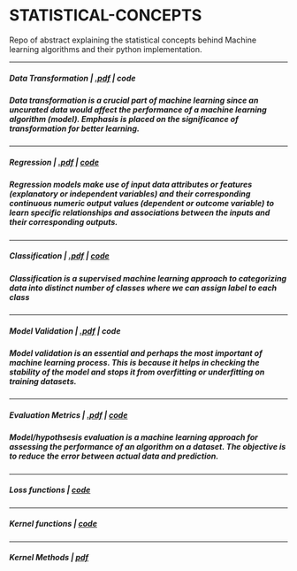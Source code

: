 # STATISTICAL-CONCEPTS
Repo of abstract explaining the statistical concepts behind Machine learning algorithms
and their python implementation.

----------------------
##### Data Transformation | [.pdf](https://github.com/algostatml/STATISTICAL-CONCEPTS/blob/master/PAPERS/dataTransformation.pdf) | code

##### Data transformation is a crucial part of machine learning since an uncurated data would affect the performance of a machine learning algorithm (model). Emphasis is placed on the significance of transformation for better learning.
----------------------
##### Regression | [.pdf](https://github.com/algostatml/STATISTICAL-CONCEPTS/blob/master/PAPERS/Reegression.pdf) | [code](https://github.com/algostatml/SUPERVISED-ML/blob/master/REGRESSION/Regression.py)

##### Regression models make use of input data attributes or features (explanatory or independent variables) and their corresponding continuous numeric output values (dependent or outcome variable) to learn specific relationships and associations between the inputs and their corresponding outputs.
----------------------
##### Classification | [.pdf](https://github.com/algostatml/STATISTICAL-CONCEPTS/blob/master/PAPERS/Classification.pdf) | [code](https://github.com/algostatml/SUPERVISED-ML/blob/master/CLASSIFICATION/LogisticRegression.py)

##### Classification is a supervised machine learning approach to categorizing data into distinct number of classes where we can assign label to each class
----------------------
##### Model Validation | [.pdf](https://github.com/algostatml/STATISTICAL-CONCEPTS/blob/master/PAPERS/ModelValidation.pdf) | code

##### Model validation is an essential and perhaps the most important of machine learning process. This is because it helps in checking the stability of the model and stops it from overfitting or underfitting on training datasets.
----------------------
##### Evaluation Metrics | [.pdf](https://github.com/algostatml/STATISTICAL-CONCEPTS/blob/master/PAPERS/evaluationMetric.pdf) | [code](https://github.com/algostatml/SUPERVISED-ML/blob/master/Utils/utils.py)

##### Model/hypothsesis evaluation is a machine learning approach for assessing the performance of an algorithm on a dataset. The objective is to reduce the error between actual data and prediction.

##### 
----------------------
##### Loss functions | [code](https://github.com/algostatml/SUPERVISED-ML/blob/master/Utils/Loss.py)

----------------------
##### Kernel functions | [code](https://github.com/algostatml/SUPERVISED-ML/blob/master/Utils/kernels.py)

----------------------
##### Kernel Methods | [pdf](https://github.com/algostatml/STATISTICAL-CONCEPTS/blob/master/PAPERS/Kernelmethods.pdf)
